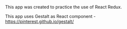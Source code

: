 This app was created to practice the use of React Redux.

This app uses Gestalt as React component - https://pinterest.github.io/gestalt/ 
